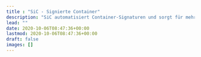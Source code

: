 ```yaml
---
title : "SiC - Signierte Container"
description: "SiC automatisiert Container-Signaturen und sorgt für mehr Sicherheit in der Software-Lieferkette."
lead: ""
date: 2020-10-06T08:47:36+00:00
lastmod: 2020-10-06T08:47:36+00:00
draft: false
images: []
---
```


